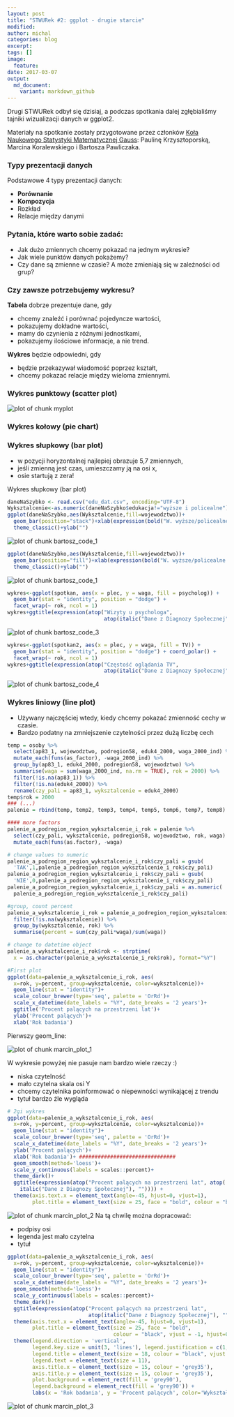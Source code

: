 ```yaml
---
layout: post
title: "STWURek #2: ggplot - drugie starcie"
modified:
author: michal
categories: blog
excerpt:
tags: []
image:
  feature:
date: 2017-03-07
output:
  md_document:
    variant: markdown_github
---
```


Drugi STWURek odbył się dzisiaj, a podczas spotkania dalej zgłębialiśmy tajniki wizualizacji danych w ggplot2.



Materiały na spotkanie zostały przygotowane przez członków [Koła Naukowego Statystyki Matematycznej Gauss](gauss.im.pwr.wroc.pl/): Paulinę Krzysztoporską, Marcina Koralewskiego i Bartosza Pawliczaka.

### Typy prezentacji danych

Podstawowe 4 typy prezentacji danych:

- **Porównanie**
- **Kompozycja**
- Rozkład
- Relacje między danymi

### Pytania, które warto sobie zadać:


- Jak dużo zmiennych chcemy pokazać na jednym wykresie?
- Jak wiele punktów danych pokażemy?
- Czy dane są zmienne w czasie? A może zmieniają się w zależności od grup?


### Czy zawsze potrzebujemy wykresu?


**Tabela** dobrze prezentuje dane, gdy
- chcemy znaleźć i porównać pojedyncze wartości,
- pokazujemy dokładne wartości,
- mamy do czynienia z różnymi jednostkami,
- pokazujemy ilościowe informacje, a nie trend.

**Wykres** będzie odpowiedni, gdy
- będzie przekazywał wiadomość poprzez kształt,
- chcemy pokazać relacje między wieloma zmiennymi.


### Wykres punktowy (scatter plot)


![plot of chunk myplot](./figure/myplot-1.png)



### Wykres kołowy (pie chart)






### Wykres słupkowy (bar plot)


- w pozycji horyzontalnej najlepiej obrazuje 5,7 zmiennych,
- jeśli zmienną jest czas, umieszczamy ją na osi x,
- osie startują z zera!


Wykres słupkowy (bar plot)




```r
daneNaSzybko <- read.csv("edu_dat.csv", encoding="UTF-8")
Wyksztalcenie<-as.numeric(daneNaSzybko$edukacja!="wyższe i policealne")
ggplot(daneNaSzybko,aes(Wyksztalcenie,fill=wojewodztwo))+
  geom_bar(position="stack")+xlab(expression(bold("W. wyższe/policealne a pozostałe")))+
  theme_classic()+ylab("")
```

![plot of chunk bartosz_code_1](./figure/bartosz_code_1-1.png)

```r
ggplot(daneNaSzybko,aes(Wyksztalcenie,fill=wojewodztwo))+
  geom_bar(position="fill")+xlab(expression(bold("W. wyższe/policealne a pozostałe")))+
  theme_classic()+ylab("")
```

![plot of chunk bartosz_code_1](./figure/bartosz_code_1-2.png)







```r
wykres<-ggplot(spotkan, aes(x = plec, y = waga, fill = psycholog)) + 
  geom_bar(stat = "identity", position = "dodge") +
  facet_wrap(~ rok, ncol = 1)
wykres+ggtitle(expression(atop("Wizyty u psychologa", 
                               atop(italic("Dane z Diagnozy Społecznej"), ""))))+standard_bp+labs(y="")
```

![plot of chunk bartosz_code_3](./figure/bartosz_code_3-1.png)


```r
wykres<-ggplot(spotkan2, aes(x = plec, y = waga, fill = TV)) + 
  geom_bar(stat = "identity", position = "dodge") + coord_polar() +
  facet_wrap(~ rok, ncol = 1)
wykres+ggtitle(expression(atop("Częstość oglądania TV", 
                               atop(italic("Dane z Diagnozy Społecznej"), ""))))+standard_bp+labs(y="")
```

![plot of chunk bartosz_code_4](./figure/bartosz_code_4-1.png)


### Wykres liniowy (line plot)

- Używany najczęściej wtedy, kiedy chcemy pokazać zmienność cechy w czasie.
- Bardzo podatny na zmniejszenie czytelności przez dużą liczbę cech



```r
temp = osoby %>%
  select(ap83_1, wojewodztwo, podregion58, eduk4_2000, waga_2000_ind) %>%
  mutate_each(funs(as_factor), -waga_2000_ind) %>% 
  group_by(ap83_1, eduk4_2000, podregion58, wojewodztwo) %>% 
  summarise(waga = sum(waga_2000_ind, na.rm = TRUE), rok = 2000) %>% 
  filter(!is.na(ap83_1)) %>%
  filter(!is.na(eduk4_2000)) %>%
  rename(czy_pali = ap83_1, wyksztalcenie = eduk4_2000) 
temp$rok = 2000
### (...)
palenie = rbind(temp, temp2, temp3, temp4, temp5, temp6, temp7, temp8) 
```



```r
#### more factors
palenie_a_podregion_region_wyksztalcenie_i_rok = palenie %>%
  select(czy_pali, wyksztalcenie, podregion58, wojewodztwo, rok, waga) %>%
  mutate_each(funs(as.factor), -waga) 

# change values to numeric
palenie_a_podregion_region_wyksztalcenie_i_rok$czy_pali = gsub(
  'TAK',1,palenie_a_podregion_region_wyksztalcenie_i_rok$czy_pali)
palenie_a_podregion_region_wyksztalcenie_i_rok$czy_pali = gsub(
  'NIE',0,palenie_a_podregion_region_wyksztalcenie_i_rok$czy_pali)
palenie_a_podregion_region_wyksztalcenie_i_rok$czy_pali = as.numeric(
  palenie_a_podregion_region_wyksztalcenie_i_rok$czy_pali)
```




```r
#group, count percent
palenie_a_wyksztalcenie_i_rok = palenie_a_podregion_region_wyksztalcenie_i_rok %>% 
  filter(!is.na(wyksztalcenie)) %>%
  group_by(wyksztalcenie, rok) %>% 
  summarise(percent = sum(czy_pali*waga)/sum(waga)) 

# change to datetime object
palenie_a_wyksztalcenie_i_rok$rok <- strptime(
  x = as.character(palenie_a_wyksztalcenie_i_rok$rok), format="%Y")
```




```r
#First plot
ggplot(data=palenie_a_wyksztalcenie_i_rok, aes(
  x=rok, y=percent, group=wyksztalcenie, color=wyksztalcenie))+
  geom_line(stat = "identity")+
  scale_colour_brewer(type='seq', palette = 'OrRd')+
  scale_x_datetime(date_labels = "%Y", date_breaks = '2 years')+
  ggtitle('Procent palących na przestrzeni lat')+
  ylab('Procent palących')+
  xlab('Rok badania')
```


Pierwszy geom_line:

![plot of chunk marcin_plot_1](./figure/marcin_plot_1-1.png)

W wykresie powyżej nie pasuje nam bardzo wiele rzeczy :)

- niska czytelność
- mało czytelna skala osi Y
- chcemy czytelnika poinformować o niepewności wynikającej z trendu
- tytuł bardzo źle wygląda


```r
# 2gi wykres
ggplot(data=palenie_a_wyksztalcenie_i_rok, aes(
  x=rok, y=percent, group=wyksztalcenie, color=wyksztalcenie))+
  geom_line(stat = "identity")+
  scale_colour_brewer(type='seq', palette = 'OrRd')+
  scale_x_datetime(date_labels = "%Y", date_breaks = '2 years')+
  ylab('Procent palących')+
  xlab('Rok badania')+ ###############################
  geom_smooth(method='loess')+
  scale_y_continuous(labels = scales::percent)+
  theme_dark()+
  ggtitle(expression(atop("Procent palących na przestrzeni lat", atop(
    italic("Dane z Diagnozy Społecznej"), "")))) +
  theme(axis.text.x = element_text(angle=-45, hjust=0, vjust=1), 
        plot.title = element_text(size = 25, face = "bold", colour = "black", vjust = -1))
```



![plot of chunk marcin_plot_2](./figure/marcin_plot_2-1.png)
Na tą chwilę można dopracować:

- podpisy osi
- legenda jest mało czytelna
- tytuł 



```r
ggplot(data=palenie_a_wyksztalcenie_i_rok, aes(
  x=rok, y=percent, group=wyksztalcenie, color=wyksztalcenie))+
  geom_line(stat = "identity")+
  scale_colour_brewer(type='seq', palette = 'OrRd')+
  scale_x_datetime(date_labels = "%Y", date_breaks = '2 years')+
  geom_smooth(method='loess')+
  scale_y_continuous(labels = scales::percent)+
  theme_dark()+
  ggtitle(expression(atop("Procent palących na przestrzeni lat",
                          atop(italic("Dane z Diagnozy Społecznej"), "")))) +
  theme(axis.text.x = element_text(angle=-45, hjust=0, vjust=1), 
        plot.title = element_text(size = 25, face = "bold", 
                                  colour = "black", vjust = -1, hjust=0.5))+############
  theme(legend.direction = 'vertical',
        legend.key.size = unit(3, 'lines'), legend.justification = c(1, -0.015), 
        legend.title = element_text(size = 18, colour = "black", vjust = 0),
        legend.text = element_text(size = 11),
        axis.title.x = element_text(size = 15, colour = 'grey35'),
        axis.title.y = element_text(size = 15, colour = 'grey35'),
        plot.background = element_rect(fill = 'grey90'),
        legend.background = element_rect(fill = 'grey90')) +
        labs(x = 'Rok badania', y = 'Procent palących', color='Wykształcenie')
```


![plot of chunk marcin_plot_3](./figure/marcin_plot_3-1.png)
